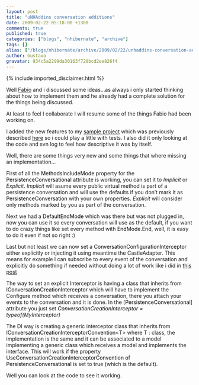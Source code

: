 ```yaml
---
layout: post
title: "uNHAddins conversation additions"
date: 2009-02-22 05:18:00 +1300
comments: true
published: true
categories: ["blogs", "nhibernate", "archive"]
tags: []
alias: ["/blogs/nhibernate/archive/2009/02/22/unhaddins-conversation-additions.aspx"]
author: Gustavo
gravatar: 934c5a2299da30163f720bcd2ee826f4
---
```

{% include imported_disclaimer.html %}
<p>Well <a href="http://www.fabiomaulo.blogspot.com/" target="_blank">Fabio</a> and i discussed some ideas&hellip;as always i only started thinking about how to implement them and he already had a complete solution for the things being discussed.</p>
<p>At least to feel I collaborate I will resume some of the things Fabio had been working on. </p>
<p>I added the new features to my <a href="http://unhaddins.googlecode.com/svn/trunk/Examples/uNHAddins.Examples.SessionManagement/" target="_blank">sample project</a> which was previously described <a href="http://gustavoringel.blogspot.com/2009/02/unhaddins-persistence-conversation-part_08.html" target="_blank">here</a> so i could play a little with tests. I also did it only looking at the code and svn log to feel how descriptive it was by itself.</p>
<p>Well, there are some things very new and some things that where missing an implementation...</p>
<p>First of all the <span style="color: #000000;">MethodsIncludeMode</span> property for the <span style="color: #000000;">PersistenceConversational</span> attribute is working, you can set it to <span style="font-style: italic">Implicit </span>or <span style="font-style: italic">Explicit</span>. <span style="font-style: italic">Implicit </span>will asume every public virtual method is part of a persistence conversation and will use the defaults if you don&rsquo;t mark it as <span style="color: #000000;">PersistenceConversation </span>with your own properties. <span style="font-style: italic">Explicit </span>will consider only methods marked by you as part of the conversation.</p>
<p>Next we had a <span style="color: #000000;">DefaultEndMode </span>which was there but was not plugged in, now you can use it so every conversation will use as the default, if you want to do crazy things like set every method with <span style="color: #000000;">EndMode</span>.End, well, it is easy to do it even if not so right :)</p>
<p>Last but not least we can now set a <span style="color: #000000;">ConversationConfigurationInterceptor </span>either explicitly or injecting it using meantime the CastleAdapter. This means for example I can subscribe to every event of the conversation and explicitly do something if needed without doing a lot of work like i did in <a href="http://gustavoringel.blogspot.com/2009/02/changing-default-conversation-factory.html">this post</a></p>
<p>The way to set an explicit Interceptor is having a class that inherits from <span style="color: #000000;">IConversationCreationInterceptor </span>which will have to implement the Configure method which receives a conversation, there you attach your events to the conversation and it is done. In the [<span style="color: #000000;">PersistenceConversational</span>] attribute you just set <span style="font-style: italic; color: #000000;">ConversationCreationInterceptor </span><span style="font-style: italic">= typeof(MyInterceptor)</span></p>
<p>The DI way is creating a generic interceptor class that inherits from <span style="color: #000000;">IConversationCreationInterceptorConvention</span>&lt;T&gt; where T : class, the implementation is the same and it can be associated to a model implementing a generic class which receives a model and implements the interface. This will work if the property <span style="color: #000000;">UseConversationCreationInterceptorConvention of PersistenceConversational is </span>set to true (which is the default).</p>
<p>Well you can look at the code to see it working.</p>
